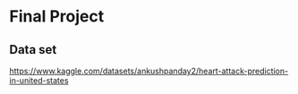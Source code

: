 # Final Project
## Data set
https://www.kaggle.com/datasets/ankushpanday2/heart-attack-prediction-in-united-states
